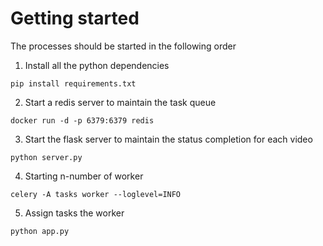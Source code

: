 # Getting started

The processes should be started in the following order

1. Install all the python dependencies
```
pip install requirements.txt
```
2. Start a redis server to maintain the task queue

```
docker run -d -p 6379:6379 redis
```

3. Start the flask server to maintain the status completion for each video

```
python server.py
```

4. Starting n-number of worker

```
celery -A tasks worker --loglevel=INFO
```

5. Assign tasks the worker


```
python app.py
```


